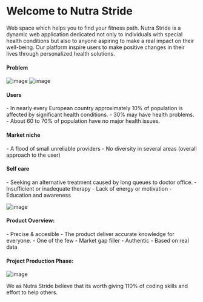 # Welcome to Nutra Stride

Web space which helps you to find your fitness path.  Nutra Stride is a dynamic web application dedicated not only to individuals with special health conditions but also to anyone aspiring to make a real impact on their well-being.
Our platform inspire users to make positive changes in their lives through personalized health solutions.

<h4>Problem</h4>

![image](https://github.com/michalkaszkiel11/nutra-stride-2k/assets/149673103/d4b603e0-9556-4d51-b660-aabe33eb595c)
![image](https://github.com/michalkaszkiel11/nutra-stride-2k/assets/149673103/c55573eb-3f8b-4490-991e-0a7945a338cc)

<h4>Users</h4>
- In nearly every European country approximately  10% of population  is affected by significant health conditions.
- 30% may have health problems.
- About 60 to 70% of population have no major health issues.

<h4>Market niche</h4>
- A flood of small unreliable providers
- No diversity in several areas (overall approach to the user)

<h4>Self care</h4>
- Seeking an alternative treatment caused by long queues to doctor office.
- Insufficient or inadequate therapy
- Lack of energy or motivation 
- Education and awareness 

![image](https://github.com/michalkaszkiel11/nutra-stride-2k/assets/149673103/be857152-5e88-4943-8123-bd29214f9199)

<h4>Product Overview:</h4>
- Precise & accesible - The product deliver accurate knowledge for everyone.
- One of the few - Market gap filler 
- Authentic - Based on real data 

<h4>Project Production Phase:</h4>

![image](https://github.com/michalkaszkiel11/nutra-stride-2k/assets/149673103/3ed82591-8a0d-4ac3-b9e0-278b2976b31e)




We as Nutra Stride believe that its worth giving 110% of coding skills and effort to help others.

